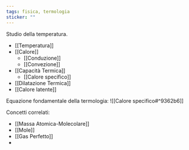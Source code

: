 ```yaml
---
tags: fisica, termologia
sticker: ""
---
```

Studio della temperatura.

- [[Temperatura]] 
- [[Calore]]
	- [[Conduzione]]
	- [[Convezione]]
- [[Capacità Termica]]
	- [[Calore specifico]]
- [[Dilatazione Termica]]
- [[Calore latente]]

Equazione fondamentale della termologia:
![[Calore specifico#^9362b6]]

Concetti correlati:
- [[Massa Atomica-Molecolare]]
- [[Mole]]
- [[Gas Perfetto]]
- 